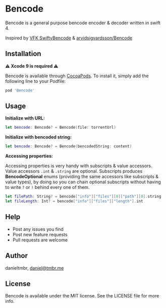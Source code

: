 # Bencode

Bencode is a general purpose bencode encoder & decoder written in swift 4.

Inspired by [VFK SwiftyBencode][vfk] & [arvidsigvardsson/Bencode][abc]

## Installation

**⚠️ Xcode 9 is required ⚠️**

Bencode is available through [CocoaPods](http://cocoapods.org).
To install it, simply add the following line to your Podfile:

```ruby
pod 'Bencode'
```

## Usage

**Initialize with URL:**

```swift
let bencode: Bencode? = Bencode(file: torrentUrl)
```

**Initialize with bencoded string:**

```swift
let bencode: Bencode? = Bencode(bencodedString: content)
```

**Accessing properties:**

Accessing properties is very handy with subscripts & value accessors.
Value accessors `.int` & `.string` are optional.
Subscripts produces **BencodeOptional** enums (providing the same accessors like subscripts & value types), by doing so you can chain optional subscripts without having to write `?` or `!` behind every one of them.

```swift
let filePath: String? = bencode["info"]["files"][0]["path"][0].string
let fileLength: Int? = bencode["info"]["files"]["length"].int
```

## Help

* Post any issues you find
* Post new feature requests
* Pull requests are welcome

## Author

danieltmbr, daniel@tmbr.me

## License

Bencode is available under the MIT license. See the LICENSE file for more info.


[vfk]: https://github.com/VFK/SwiftyBencode
[abc]: https://github.com/arvidsigvardsson/Bencode

